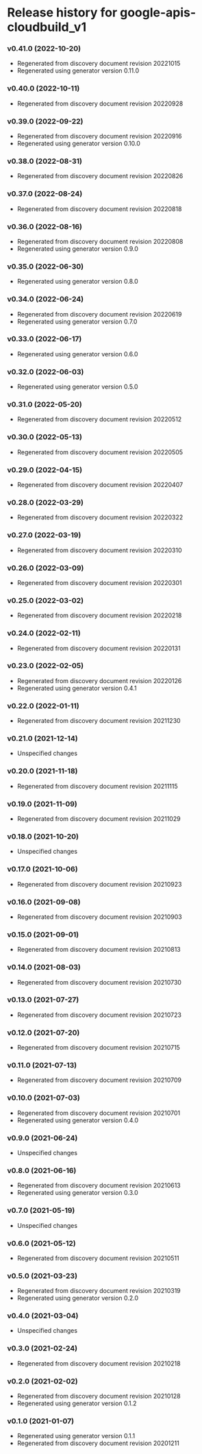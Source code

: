 # Release history for google-apis-cloudbuild_v1

### v0.41.0 (2022-10-20)

* Regenerated from discovery document revision 20221015
* Regenerated using generator version 0.11.0

### v0.40.0 (2022-10-11)

* Regenerated from discovery document revision 20220928

### v0.39.0 (2022-09-22)

* Regenerated from discovery document revision 20220916
* Regenerated using generator version 0.10.0

### v0.38.0 (2022-08-31)

* Regenerated from discovery document revision 20220826

### v0.37.0 (2022-08-24)

* Regenerated from discovery document revision 20220818

### v0.36.0 (2022-08-16)

* Regenerated from discovery document revision 20220808
* Regenerated using generator version 0.9.0

### v0.35.0 (2022-06-30)

* Regenerated using generator version 0.8.0

### v0.34.0 (2022-06-24)

* Regenerated from discovery document revision 20220619
* Regenerated using generator version 0.7.0

### v0.33.0 (2022-06-17)

* Regenerated using generator version 0.6.0

### v0.32.0 (2022-06-03)

* Regenerated using generator version 0.5.0

### v0.31.0 (2022-05-20)

* Regenerated from discovery document revision 20220512

### v0.30.0 (2022-05-13)

* Regenerated from discovery document revision 20220505

### v0.29.0 (2022-04-15)

* Regenerated from discovery document revision 20220407

### v0.28.0 (2022-03-29)

* Regenerated from discovery document revision 20220322

### v0.27.0 (2022-03-19)

* Regenerated from discovery document revision 20220310

### v0.26.0 (2022-03-09)

* Regenerated from discovery document revision 20220301

### v0.25.0 (2022-03-02)

* Regenerated from discovery document revision 20220218

### v0.24.0 (2022-02-11)

* Regenerated from discovery document revision 20220131

### v0.23.0 (2022-02-05)

* Regenerated from discovery document revision 20220126
* Regenerated using generator version 0.4.1

### v0.22.0 (2022-01-11)

* Regenerated from discovery document revision 20211230

### v0.21.0 (2021-12-14)

* Unspecified changes

### v0.20.0 (2021-11-18)

* Regenerated from discovery document revision 20211115

### v0.19.0 (2021-11-09)

* Regenerated from discovery document revision 20211029

### v0.18.0 (2021-10-20)

* Unspecified changes

### v0.17.0 (2021-10-06)

* Regenerated from discovery document revision 20210923

### v0.16.0 (2021-09-08)

* Regenerated from discovery document revision 20210903

### v0.15.0 (2021-09-01)

* Regenerated from discovery document revision 20210813

### v0.14.0 (2021-08-03)

* Regenerated from discovery document revision 20210730

### v0.13.0 (2021-07-27)

* Regenerated from discovery document revision 20210723

### v0.12.0 (2021-07-20)

* Regenerated from discovery document revision 20210715

### v0.11.0 (2021-07-13)

* Regenerated from discovery document revision 20210709

### v0.10.0 (2021-07-03)

* Regenerated from discovery document revision 20210701
* Regenerated using generator version 0.4.0

### v0.9.0 (2021-06-24)

* Unspecified changes

### v0.8.0 (2021-06-16)

* Regenerated from discovery document revision 20210613
* Regenerated using generator version 0.3.0

### v0.7.0 (2021-05-19)

* Unspecified changes

### v0.6.0 (2021-05-12)

* Regenerated from discovery document revision 20210511

### v0.5.0 (2021-03-23)

* Regenerated from discovery document revision 20210319
* Regenerated using generator version 0.2.0

### v0.4.0 (2021-03-04)

* Unspecified changes

### v0.3.0 (2021-02-24)

* Regenerated from discovery document revision 20210218

### v0.2.0 (2021-02-02)

* Regenerated from discovery document revision 20210128
* Regenerated using generator version 0.1.2

### v0.1.0 (2021-01-07)

* Regenerated using generator version 0.1.1
* Regenerated from discovery document revision 20201211

